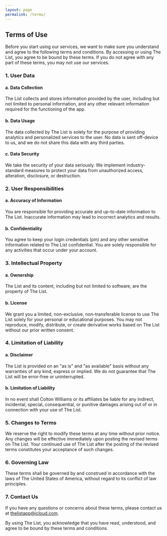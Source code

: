 ```yaml
---
layout: page
permalink: /terms/
---
```


## Terms of Use

Before you start using our services, we want to make sure you understand and agree to the following terms and conditions. By accessing or using The List, you agree to be bound by these terms. If you do not agree with any part of these terms, you may not use our services.

### 1. User Data

#### a. Data Collection

The List collects and stores information provided by the user, including but not limited to personal information, and any other relevant information required for the functioning of the app.

#### b. Data Usage

The data collected by The List is solely for the purpose of providing analytics and personalized services to the user. No data is sent off-device to us, and we do not share this data with any third parties.

#### c. Data Security

We take the security of your data seriously. We implement industry-standard measures to protect your data from unauthorized access, alteration, disclosure, or destruction.

### 2. User Responsibilities

#### a. Accuracy of Information

You are responsible for providing accurate and up-to-date information to The List. Inaccurate information may lead to incorrect analytics and results.

#### b. Confidentiality

You agree to keep your login credentials (pin) and any other sensitive information related to The List confidential. You are solely responsible for any activities that occur under your account.

### 3. Intellectual Property

#### a. Ownership

The List and its content, including but not limited to software, are the property of The List.

#### b. License

We grant you a limited, non-exclusive, non-transferable license to use The List solely for your personal or educational purposes. You may not reproduce, modify, distribute, or create derivative works based on The List without our prior written consent.

### 4. Limitation of Liability

#### a. Disclaimer

The List is provided on an "as is" and "as available" basis without any warranties of any kind, express or implied. We do not guarantee that The List will be error-free or uninterrupted.

#### b. Limitation of Liability

In no event shall Colton Williams or its affiliates be liable for any indirect, incidental, special, consequential, or punitive damages arising out of or in connection with your use of The List.

### 5. Changes to Terms

We reserve the right to modify these terms at any time without prior notice. Any changes will be effective immediately upon posting the revised terms on The List. Your continued use of The List after the posting of the revised terms constitutes your acceptance of such changes.

### 6. Governing Law

These terms shall be governed by and construed in accordance with the laws of The United States of America, without regard to its conflict of law principles.

### 7. Contact Us

If you have any questions or concerns about these terms, please contact us at thelistapp@icloud.com.

By using The List, you acknowledge that you have read, understood, and agree to be bound by these terms and conditions.
    